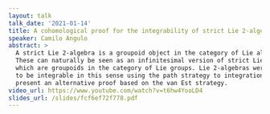 ```yaml
---
layout: talk
talk_date: '2021-01-14'
title: A cohomological proof for the integrability of strict Lie 2-algebras
speaker: Camilo Angulo
abstract: >
  A strict Lie 2-algebra is a groupoid object in the category of Lie algebras.
  These can naturally be seen as an infinitesimal version of strict Lie 2-groups
  which are groupoids in the category of Lie groups. Lie 2-algebras were proven
  to be integrable in this sense using the path strategy to integration, we
  present an alternative proof based on the van Est strategy.
video_url: https://www.youtube.com/watch?v=t6hw4YooLD4
slides_url: /slides/fcf6ef72f778.pdf
---
```

